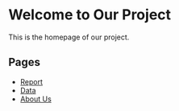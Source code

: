 # Welcome to Our Project
This is the homepage of our project.

## Pages
- [Report](report.md)
- [Data](data.md)
- [About Us](aboutus.md)
